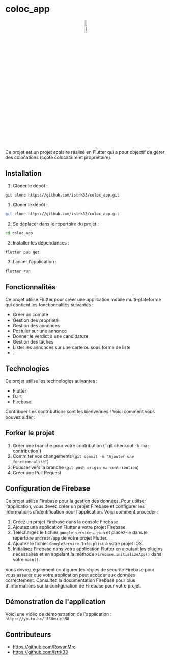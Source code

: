 # coloc_app
<p align="center"><img src="https://user-images.githubusercontent.com/76879157/226761837-e970231d-7395-46ae-8594-324c95bf1970.png" alt="Image" width="10%" height="auto" /></p>

Ce projet est un projet scolaire réalisé en Flutter qui a pour objectif de gérer des colocations (cçoté colocataire et propriétaire).

## Installation
1. Cloner le dépôt :
```git
git clone https://github.com/istrk33/coloc_app.git
```


1. Cloner le dépôt :
```bash
git clone https://github.com/istrk33/coloc_app.git
```

2. Se déplacer dans le répertoire du projet :
```bash
cd coloc_app
```

3. Installer les dépendances :
```bash
flutter pub get
```

3. Lancer l'application :
```bash
flutter run
```

## Fonctionnalités

Ce projet utilise Flutter pour créer une application mobile multi-plateforme qui contient les fonctionnalités suivantes :
* Créer un compte
* Gestion des propriété
* Gestion des annonces
* Postuler sur une annonce
* Donner le verdict à une candidature
* Gestion des tâches
* Lister les annonces sur une carte ou sous forme de liste
* ...

## Technologies 
Ce projet utilise les technologies suivantes :
* Flutter
* Dart
* Firebase

Contribuer
Les contributions sont les bienvenues ! Voici comment vous pouvez aider :

## Forker le projet
1. Créer une branche pour votre contribution (``git checkout -b ma-contribution`)
2. Commiter vos changements (`git commit -m "Ajouter une fonctionnalité"`)
3. Pousser vers la branche (`git push origin ma-contribution`)
4. Créer une Pull Request

## Configuration de Firebase
Ce projet utilise Firebase pour la gestion des données. Pour utiliser l'application, vous devez créer un projet Firebase et configurer les informations d'identification pour l'application. Voici comment procéder :

1. Créez un projet Firebase dans la console Firebase.
2. Ajoutez une application Flutter à votre projet Firebase.
3. Téléchargez le fichier `google-services.json` et placez-le dans le répertoire `android/app` de votre projet Flutter.
4. Ajoutez le fichier `GoogleService-Info.plist` à votre projet iOS.
5. Initialisez Firebase dans votre application Flutter en ajoutant les plugins nécessaires et en appelant la méthode `Firebase.initializeApp()` dans votre `main()`.

Vous devrez également configurer les règles de sécurité Firebase pour vous assurer que votre application peut accéder aux données correctement. Consultez la documentation Firebase pour plus d'informations sur la configuration de Firebase pour votre projet.

## Démonstration de l'application
Voici une vidéo de démonstration de l'application :
`https://youtu.be/-3SUeu-nhN8`

## Contributeurs
* https://github.com/RowanMrc
* https://github.com/istrk33
